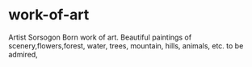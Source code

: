 work-of-art
===========

Artist Sorsogon Born work of art. Beautiful paintings of scenery,flowers,forest, water, trees, mountain, hills, animals, etc. to be admired,

